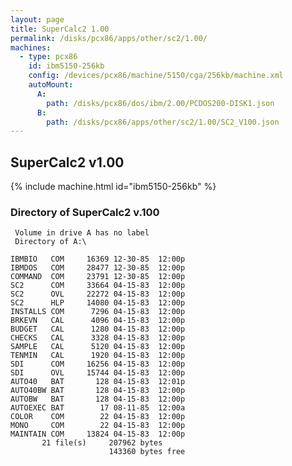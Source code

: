 ```yaml
---
layout: page
title: SuperCalc2 1.00
permalink: /disks/pcx86/apps/other/sc2/1.00/
machines:
  - type: pcx86
    id: ibm5150-256kb
    config: /devices/pcx86/machine/5150/cga/256kb/machine.xml
    autoMount:
      A:
        path: /disks/pcx86/dos/ibm/2.00/PCDOS200-DISK1.json
      B:
        path: /disks/pcx86/apps/other/sc2/1.00/SC2_V100.json
---
```


SuperCalc2 v1.00
-----------------

{% include machine.html id="ibm5150-256kb" %}

### Directory of SuperCalc2 v.100

	 Volume in drive A has no label
	 Directory of A:\

	IBMBIO   COM     16369 12-30-85  12:00p
	IBMDOS   COM     28477 12-30-85  12:00p
	COMMAND  COM     23791 12-30-85  12:00p
	SC2      COM     33664 04-15-83  12:00p
	SC2      OVL     22272 04-15-83  12:00p
	SC2      HLP     14080 04-15-83  12:00p
	INSTALLS COM      7296 04-15-83  12:00p
	BRKEVN   CAL      4096 04-15-83  12:00p
	BUDGET   CAL      1280 04-15-83  12:00p
	CHECKS   CAL      3328 04-15-83  12:00p
	SAMPLE   CAL      5120 04-15-83  12:00p
	TENMIN   CAL      1920 04-15-83  12:00p
	SDI      COM     16256 04-15-83  12:00p
	SDI      OVL     15744 04-15-83  12:00p
	AUTO40   BAT       128 04-15-83  12:01p
	AUTO40BW BAT       128 04-15-83  12:00p
	AUTOBW   BAT       128 04-15-83  12:00p
	AUTOEXEC BAT        17 08-11-85  12:00a
	COLOR    COM        22 04-15-83  12:00p
	MONO     COM        22 04-15-83  12:00p
	MAINTAIN COM     13824 04-15-83  12:00p
	       21 file(s)     207962 bytes
	                      143360 bytes free
